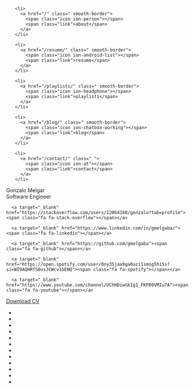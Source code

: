 <!DOCTYPE html>
<html lang=" en-US">
<head>
  <meta charset="utf-8">
<title>Gonzalo Melgar</title>
<meta name="description" content="Hi, I'm Gonza">
<meta name="viewport" content="width=device-width, initial-scale=1">

<!-- CSS -->
<link rel="shortcut icon" href="/assets/images/favicon.png"/>
<link rel="stylesheet" href="/assets/css/main.css"/>
<link rel="stylesheet" href="/assets/css/ionicons.min.css"/>
<link rel="stylesheet" href="/assets/css/font-awesome.min.css"/>
<link rel="stylesheet" href="/assets/css/bootstrap.min.css"/>
<link rel="stylesheet" type="text/css" href="//fonts.googleapis.com/css?family=Raleway" />

<!-- JS -->
<script src="/assets/js/easter-egg.js"></script>
<script src="/assets/js/anime.min.js"></script>
<script src="/assets/js/jquery-3.2.1.min.js"></script>
<script src="/assets/js/app.js"></script>
</head>
<header></header>
<body>
  <div class="context">
    <div class="top-menu gm-card">
  <ul>
    
    <li>
      <a href="/" class=" smooth-border">
        <span class="icon ion-person"></span>
        <span class="link">about</span>
      </a>
    </li>
    
    <li>
      <a href="/resume/" class=" smooth-border">
        <span class="icon ion-android-list"></span>
        <span class="link">resume</span>
      </a>
    </li>
    
    <li>
      <a href="/playlists/" class=" smooth-border">
        <span class="icon ion-headphone"></span>
        <span class="link">playlists</span>
      </a>
    </li>
    
    <li>
      <a href="/blog/" class=" smooth-border">
        <span class="icon ion-chatbox-working"></span>
        <span class="link">blog</span>
      </a>
    </li>
    
    <li>
      <a href="/contact/" class=" ">
        <span class="icon ion-at"></span>
        <span class="link">contact</span>
      </a>
    </li>
    
  </ul>
</div>



<div class="profile gm-card">
  <div class="image"></div>
  <div class="anime-text title">
    <span class="text-wrapper">
      <span class="letters">Gonzalo Melgar</span>
    </span>
  </div>
  <div class="anime-text subtitle subtitle-typed">
    <span class="text-wrapper">
      <span class="letters">Software Engineer</span>
    </span>
  </div>
  <div class="social smooth-border">
    
      <a target="_blank" href="https://stackoverflow.com/users/12064160/gonzalo?tab=profile"><span class="fa fa-stack-overflow"></span></a>
    
      <a target="_blank" href="https://www.linkedin.com/in/gmelgaba/"><span class="fa fa-linkedin"></span></a>
    
      <a target="_blank" href="https://github.com/gmelgaba"><span class="fa fa-github"></span></a>
    
      <a target="_blank" href="https://open.spotify.com/user/0ny35jaa9ga0azi1smsg5h15s?si=WI9AQHRfS0usJCWcv1bENQ"><span class="fa fa-spotify"></span></a>
    
      <a target="_blank" href="https://www.youtube.com/channel/UChHDiwGkIg1_FKFR0VMIu7A"><span class="fa fa-youtube"></span></a>
    
  </div>
  <div class="links">
    <a href="/assets/files/Gonzalo_Melgar_CV.pdf" download>
      <span class="text">Download CV</span>
    </a>
  </div>
</div>


  </div>
  <div class="area">
    <ul class="circles">
      <li></li><li></li><li></li>
      <li></li><li></li><li></li>
      <li></li><li></li><li></li>
      <li></li><li></li><li></li>
    </ul>
  </div>
</body>
<footer></footer>
</html>